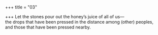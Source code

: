 +++
title = "03"

+++
Let the stones pour out the honey’s juice of all of us—  
the drops that have been pressed in the distance among (other) peoples,  and those that have been pressed nearby.  